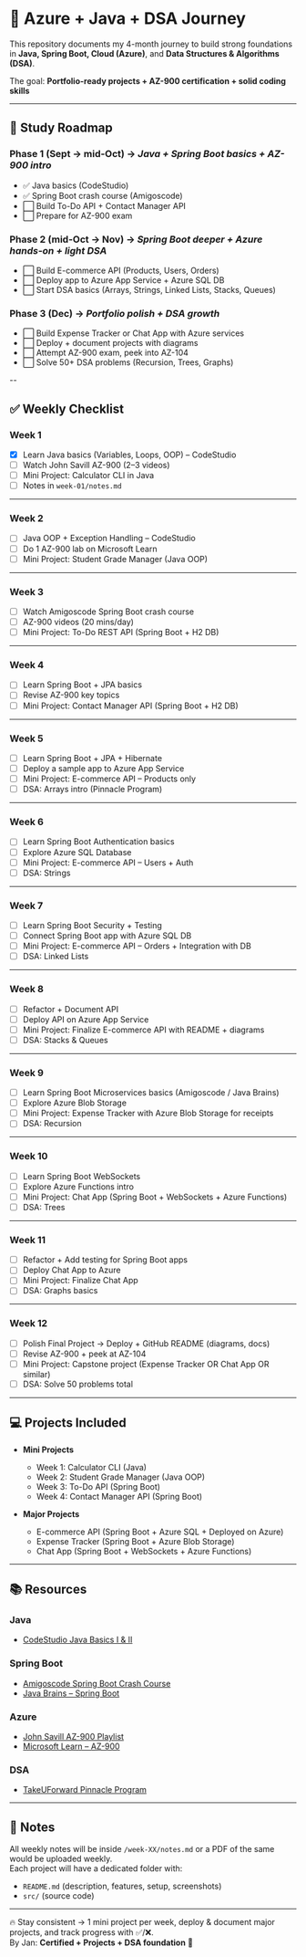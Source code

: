 # 🚀 Azure + Java + DSA Journey  

This repository documents my 4-month journey to build strong foundations in **Java, Spring Boot, Cloud (Azure)**, and **Data Structures & Algorithms (DSA)**.  

The goal: **Portfolio-ready projects + AZ-900 certification + solid coding skills**    

---

## 📅 Study Roadmap  

### Phase 1 (Sept → mid-Oct) → *Java + Spring Boot basics + AZ-900 intro*  
- ✅ Java basics (CodeStudio)   
- ✅ Spring Boot crash course (Amigoscode)   
- ⬜ Build To-Do API + Contact Manager API   
- ⬜ Prepare for AZ-900 exam    

### Phase 2 (mid-Oct → Nov) → *Spring Boot deeper + Azure hands-on + light DSA*  
- ⬜ Build E-commerce API (Products, Users, Orders)   
- ⬜ Deploy app to Azure App Service + Azure SQL DB   
- ⬜ Start DSA basics (Arrays, Strings, Linked Lists, Stacks, Queues)    

### Phase 3 (Dec) → *Portfolio polish + DSA growth*  
- ⬜ Build Expense Tracker or Chat App with Azure services   
- ⬜ Deploy + document projects with diagrams   
- ⬜ Attempt AZ-900 exam, peek into AZ-104   
- ⬜ Solve 50+ DSA problems (Recursion, Trees, Graphs)    

--

## ✅ Weekly Checklist  

### Week 1  
- [x] Learn Java basics (Variables, Loops, OOP) – CodeStudio   
- [ ] Watch John Savill AZ-900 (2–3 videos)   
- [ ] Mini Project: Calculator CLI in Java   
- [ ] Notes in `week-01/notes.md`    

---

### Week 2  
- [ ] Java OOP + Exception Handling – CodeStudio   
- [ ] Do 1 AZ-900 lab on Microsoft Learn   
- [ ] Mini Project: Student Grade Manager (Java OOP)    

---

### Week 3  
- [ ] Watch Amigoscode Spring Boot crash course   
- [ ] AZ-900 videos (20 mins/day)   
- [ ] Mini Project: To-Do REST API (Spring Boot + H2 DB)    

---

### Week 4  
- [ ] Learn Spring Boot + JPA basics   
- [ ] Revise AZ-900 key topics   
- [ ] Mini Project: Contact Manager API (Spring Boot + H2 DB)    

---

### Week 5
- [ ] Learn Spring Boot + JPA + Hibernate  
- [ ] Deploy a sample app to Azure App Service  
- [ ] Mini Project: E-commerce API – Products only  
- [ ] DSA: Arrays intro (Pinnacle Program)  

---

### Week 6
- [ ] Learn Spring Boot Authentication basics  
- [ ] Explore Azure SQL Database  
- [ ] Mini Project: E-commerce API – Users + Auth  
- [ ] DSA: Strings  

---

### Week 7
- [ ] Learn Spring Boot Security + Testing  
- [ ] Connect Spring Boot app with Azure SQL DB  
- [ ] Mini Project: E-commerce API – Orders + Integration with DB  
- [ ] DSA: Linked Lists  

---

### Week 8
- [ ] Refactor + Document API  
- [ ] Deploy API on Azure App Service  
- [ ] Mini Project: Finalize E-commerce API with README + diagrams  
- [ ] DSA: Stacks & Queues  

---

### Week 9
- [ ] Learn Spring Boot Microservices basics (Amigoscode / Java Brains)  
- [ ] Explore Azure Blob Storage  
- [ ] Mini Project: Expense Tracker with Azure Blob Storage for receipts  
- [ ] DSA: Recursion  

---

### Week 10
- [ ] Learn Spring Boot WebSockets  
- [ ] Explore Azure Functions intro  
- [ ] Mini Project: Chat App (Spring Boot + WebSockets + Azure Functions)  
- [ ] DSA: Trees  

---

### Week 11
- [ ] Refactor + Add testing for Spring Boot apps  
- [ ] Deploy Chat App to Azure  
- [ ] Mini Project: Finalize Chat App  
- [ ] DSA: Graphs basics  

---

### Week 12
- [ ] Polish Final Project → Deploy + GitHub README (diagrams, docs)  
- [ ] Revise AZ-900 + peek at AZ-104  
- [ ] Mini Project: Capstone project (Expense Tracker OR Chat App OR similar)  
- [ ] DSA: Solve 50 problems total  

---

## 💻 Projects Included 

- **Mini Projects**     
  - Week 1: Calculator CLI (Java)  
  - Week 2: Student Grade Manager (Java OOP)  
  - Week 3: To-Do API (Spring Boot)  
  - Week 4: Contact Manager API (Spring Boot)    

- **Major Projects**     
  - E-commerce API (Spring Boot + Azure SQL + Deployed on Azure)  
  - Expense Tracker (Spring Boot + Azure Blob Storage)  
  - Chat App (Spring Boot + WebSockets + Azure Functions)    

---

## 📚 Resources  

### Java  
- [CodeStudio Java Basics I & II](https://www.codingninjas.com/codestudio/guided-paths/basics-of-java)    

### Spring Boot  
- [Amigoscode Spring Boot Crash Course](https://www.youtube.com/watch?v=9SGDpanrc8U)   
- [Java Brains – Spring Boot](https://www.youtube.com/c/JavaBrainsChannel)    

### Azure  
- [John Savill AZ-900 Playlist](https://www.youtube.com/playlist?list=PLlVtbbG169nED0_vMEniWBQjSoxTsBYS3)   
- [Microsoft Learn – AZ-900](https://learn.microsoft.com/en-us/training/courses/az-900t00)    

### DSA  
- [TakeUForward Pinnacle Program](https://takeuforward.org/interview-experience/tuf-pinnacle-dsa-bootcamp/)    

---

## 📖 Notes  
All weekly notes will be inside `/week-XX/notes.md` or a PDF of the same would be uploaded weekly.   
Each project will have a dedicated folder with:   
- `README.md` (description, features, setup, screenshots)   
- `src/` (source code)    

---

🔥 Stay consistent → 1 mini project per week, deploy & document major projects, and track progress with ✅/❌.  
By Jan: **Certified + Projects + DSA foundation** 🚀